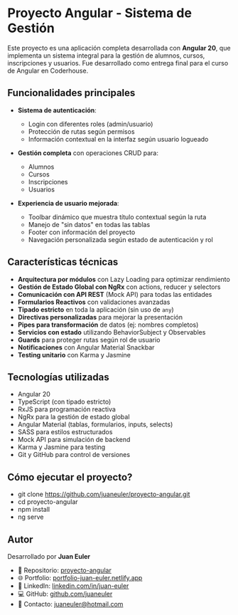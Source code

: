 # Proyecto Angular - Sistema de Gestión

Este proyecto es una aplicación completa desarrollada con **Angular 20**, que implementa un sistema integral para la gestión de alumnos, cursos, inscripciones y usuarios. Fue desarrollado como entrega final para el curso de Angular en Coderhouse.


## Funcionalidades principales

- **Sistema de autenticación**:
  - Login con diferentes roles (admin/usuario)
  - Protección de rutas según permisos
  - Información contextual en la interfaz según usuario logueado

- **Gestión completa** con operaciones CRUD para:
  - Alumnos
  - Cursos
  - Inscripciones
  - Usuarios

- **Experiencia de usuario mejorada**:
  - Toolbar dinámico que muestra título contextual según la ruta
  - Manejo de "sin datos" en todas las tablas
  - Footer con información del proyecto
  - Navegación personalizada según estado de autenticación y rol

## Características técnicas

- **Arquitectura por módulos** con Lazy Loading para optimizar rendimiento
- **Gestión de Estado Global con NgRx** con actions, reducer y selectors
- **Comunicación con API REST** (Mock API) para todas las entidades
- **Formularios Reactivos** con validaciones avanzadas
- **Tipado estricto** en toda la aplicación (sin uso de `any`)
- **Directivas personalizadas** para mejorar la presentación
- **Pipes para transformación** de datos (ej: nombres completos)
- **Servicios con estado** utilizando BehaviorSubject y Observables
- **Guards** para proteger rutas según rol de usuario
- **Notificaciones** con Angular Material Snackbar
- **Testing unitario** con Karma y Jasmine

## Tecnologías utilizadas

- Angular 20
- TypeScript (con tipado estricto)
- RxJS para programación reactiva
- NgRx para la gestión de estado global
- Angular Material (tablas, formularios, inputs, selects)
- SASS para estilos estructurados
- Mock API para simulación de backend
- Karma y Jasmine para testing
- Git y GitHub para control de versiones


## Cómo ejecutar el proyecto?

- git clone https://github.com/juaneuler/proyecto-angular.git
- cd proyecto-angular
- npm install
- ng serve

## Autor

Desarrollado por **Juan Euler**

- 📁 Repositorio: [proyecto-angular](https://github.com/juaneuler/proyecto-angular)
- 🌐 Portfolio: [portfolio-juan-euler.netlify.app](https://portfolio-juan-euler.netlify.app)
- 💼 LinkedIn: [linkedin.com/in/juan-euler](https://www.linkedin.com/in/juan-euler/)
- 💻 GitHub: [github.com/juaneuler](https://github.com/juaneuler)
- 📧 Contacto: [juaneuler@hotmail.com](mailto:juaneuler@hotmail.com)